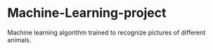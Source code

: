 # Machine-Learning-project
Machine learning algorithm trained to recognize pictures of different animals.
